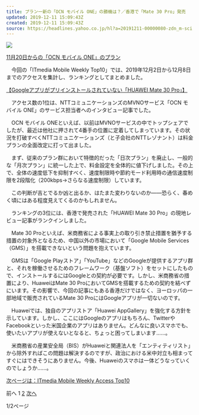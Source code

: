 ```yaml
---
title: プラン一新の「OCN モバイル ONE」の勝機は？／香港で「Mate 30 Pro」発売
updated: 2019-12-11 15:09:43Z
created: 2019-12-11 15:09:43Z
source: https://headlines.yahoo.co.jp/hl?a=20191211-00000080-zdn_m-sci
---
```


 [ ![](https://amd.c.yimg.jp/im_siggMWtCeZnHGhYwZQQbXCuzYw---x400-y281-q90-exp3h-pril/amd/20191211-00000080-zdn_m-000-1-view.jpg)](https://headlines.yahoo.co.jp/hl?a=20191211-00000080-zdn_m-sci.view-000)

 [11月20日からの「OCN モバイル ONE」のプラン](https://headlines.yahoo.co.jp/hl?a=20191211-00000080-zdn_m-sci.view-000)

　今回の「ITmedia Mobile Weekly Top10」では、2019年12月2日から12月8日までのアクセスを集計し、ランキングとしてまとめました。

[【Googleアプリがプリインストールされていない「HUAWEI Mate 30 Pro」】](https://rdsig.yahoo.co.jp/media/news/rd_tool/zdn_m/articles/sci/RV=1/RE=1577286424/RH=cmRzaWcueWFob28uY28uanA-/RB=/RU=aHR0cHM6Ly9pbWFnZS5pdG1lZGlhLmNvLmpwL2wvaW0vbW9iaWxlL2FydGljbGVzLzE5MTIvMTEvbF9zaTcxMDEtUmFua2luZy0wMi5qcGcjdXRtX3NvdXJjZT15YWhvb192MyZ1dG1fbWVkaXVtPWZlZWQmdXRtX2NhbXBhaWduPTIwMTkxMjExLTA4MCZ1dG1fdGVybT16ZG5fbS1zY2kmdXRtX2NvbnRlbnQ9aW1n/RS=%5EADACoPUGLoJxmB0ynYxGC4qWRKA08c-;_ylt=A2RhZMgYBvFdPUcAXS8vl.Z7;_ylu=X3oDMWYwZm9iYzUzBHBvcwMxBHJsX3RpdGxlA.OAkEdvb2dsZeOCouODl.ODquOBjOODl.ODquOCpOODs.OCueODiOODvOODq.OBleOCjOOBpuOBhOOBquOBhOOAjEhVQVdFSSBNYXRlIDMwIFByb.OAjeOAkQRybF91cmwDaHR0cHM6Ly9pbWFnZS5pdG1lZGlhLmNvLmpwL2wvaW0vbW9iaWxlL2FydGljbGVzLzE5MTIvMTEvbF9zaTcxMDEtUmFua2luZy0wMi5qcGcjdXRtX3NvdXJjZT15YWhvb192MyZ1dG1fbWVkaXVtPWZlZWQmdXRtX2NhbXBhaWduPTIwMTkxMjExLTA4MCZ1dG1fdGVybT16ZG5fbS1zY2kmdXRtX2NvbnRlbnQ9aW1nBHNlYwNyZWxhdGVkBHNsawNwaG90bwR0aXRsZQPjg5fjg6njg7PkuIDmlrDjga7jgIxPQ04g44Oi44OQ44Kk44OrIE9OReOAjeOBruWLneapn.OBr..8n..8j.mmmea4r.OBp.OAjE1hdGUgMzAgUHJv44CN55m65aOyBHVybANodHRwczovL2hlYWRsaW5lcy55YWhvby5jby5qcC9obD9hPTIwMTkxMjExLTAwMDAwMDgwLXpkbl9tLXNjaQ--)

　アクセス数の1位は、NTTコミュニケーションズのMVNOサービス「OCN モバイル ONE」のサービス担当者へのインタビュー記事でした。

　OCN モバイル ONEといえば、以前はMVNOサービスの中でトップシェアでしたが、最近は他社に押されて4番手の位置に定着してしまっています。その状況を打破すべくNTTコミュニケーションズ（と子会社のNTTレゾナント）は料金プランの全面改定に打って出ました。

　まず、従来のプラン群において特徴的だった「日次プラン」を廃止し、一般的な「月次プラン」に統一した上で、料金設定を全体的に値下げしました。その上で、全体の速度低下を抑制すべく、速度制限時や節約モード利用時の通信速度制限を2段階化（200kbps→さらなる速度制限）しています。

　この判断が吉とでるか凶と出るか、はたまた変わりないのか――恐らく、春めく頃にはある程度見えてくるのかもしれません。

　ランキングの3位には、香港で発売された「HUAWEI Mate 30 Pro」の現地レビュー記事がランクインしました。

　Mate 30 Proといえば、米商務省による事実上の取り引き禁止措置を猶予する措置の対象外となるため、中国以外の市場において「Google Mobile Services（GMS）」を搭載できないという問題を抱えています。

　GMSは「Google Playストア」「YouTube」などのGoogleが提供するアプリ群と、それを稼働させるためのフレームワーク（基盤ソフト）をセットにしたもので、インストールするにはGoogleとの契約が必要です。しかし、米商務省の措置により、HuaweiはMate 30 ProにおいてGMSを搭載するための契約を結べずにいます。その影響で、今回の記事にもある香港だけではなく、ヨーロッパの一部地域で販売されているMate 30 ProにはGoogleアプリが一切ないのです。

　Huaweiでは、独自のアプリストア「Huawei AppGallery」を強化する方針を示しています。しかし、ここにはGoogleのアプリはもちろん、TwitterやFacebookといった米国企業のアプリはありません。どんなに良いスマホでも、使いたいアプリが使えないとなると、ちょっと困ってしまいます……。

　米商務省の産業安全局（BIS）がHuaweiと関連法人を「エンティティリスト」から除外すればこの問題は解決するのですが、政治における米中対立も相まってすぐにはできそうにありません。今後、Huaweiのスマホは一体どうなっていくのでしょうか……。

 [次ページは：ITmedia Mobile Weekly Access Top10](https://headlines.yahoo.co.jp/hl?a=20191211-00000080-zdn_m-sci&p=2)

前へ
1
[2](https://headlines.yahoo.co.jp/hl?a=20191211-00000080-zdn_m-sci&p=2)
[次へ](https://headlines.yahoo.co.jp/hl?a=20191211-00000080-zdn_m-sci&p=2)

1/2ページ